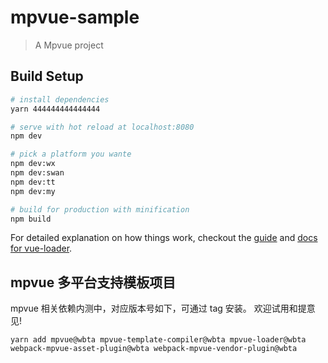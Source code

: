 # mpvue-sample

> A Mpvue project

## Build Setup

``` bash
# install dependencies
yarn 444444444444444

# serve with hot reload at localhost:8080
npm dev

# pick a platform you wante
npm dev:wx
npm dev:swan
npm dev:tt
npm dev:my

# build for production with minification
npm build

```

For detailed explanation on how things work, checkout the [guide](http://vuejs-templates.github.io/webpack/) and [docs for vue-loader](http://vuejs.github.io/vue-loader).


## mpvue 多平台支持模板项目

mpvue 相关依赖内测中，对应版本号如下，可通过 tag 安装。
欢迎试用和提意见!

```
yarn add mpvue@wbta mpvue-template-compiler@wbta mpvue-loader@wbta webpack-mpvue-asset-plugin@wbta webpack-mpvue-vendor-plugin@wbta
```